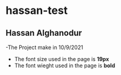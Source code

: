 # hassan-test
## Hassan Alghanodur
-The Project make in 10/9/2021
- The font size used in the page is **19px**
- The font wieght used in the page is **bold**

